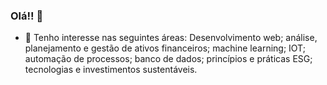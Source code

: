### Olá!! 👋



- 🌱 Tenho interesse nas seguintes áreas: Desenvolvimento web; análise, planejamento e gestão de ativos financeiros; machine learning; IOT; automação de processos; banco de dados; princípios e práticas ESG; tecnologias e investimentos sustentáveis.



